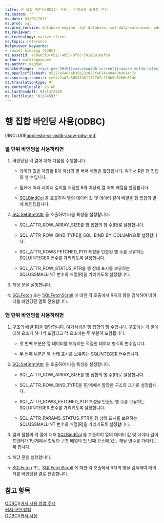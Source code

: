 ```yaml
---
title: 행 집합 바인딩(ODBC) 사용 | 마이크로 소프트 문서
ms.custom: ''
ms.date: 03/06/2017
ms.prod: sql
ms.prod_service: database-engine, sql-database, sql-data-warehouse, pdw
ms.reviewer: ''
ms.technology: native-client
ms.topic: reference
helpviewer_keywords:
- rowset binding [ODBC]
ms.assetid: a7be05f0-6b11-4b53-9fbc-501e591eef09
author: markingmyname
ms.author: maghan
monikerRange: '>=aps-pdw-2016||=azuresqldb-current||=azure-sqldw-latest||>=sql-server-2016||=sqlallproducts-allversions||>=sql-server-linux-2017||=azuresqldb-mi-current'
ms.openlocfilehash: 05277e548dab36b22c023fe674e404d8b9014c7c
ms.sourcegitcommit: ce94c2ad7a50945481172782c270b5b0206e61de
ms.translationtype: MT
ms.contentlocale: ko-KR
ms.lasthandoff: 04/14/2020
ms.locfileid: "81284593"
---
```

# <a name="use-rowset-binding-odbc"></a>행 집합 바인딩 사용(ODBC)
[!INCLUDE[appliesto-ss-asdb-asdw-pdw-md](../../../includes/appliesto-ss-asdb-asdw-pdw-md.md)]

    
### <a name="to-use-column-wise-binding"></a>열 단위 바인딩을 사용하려면  
  
1.  바인딩된 각 열에 대해 다음을 수행합니다.  
  
    -   데이터 값을 저장할 R개 이상의 열 버퍼 배열을 할당합니다. 여기서 R은 행 집합의 행 수입니다.  
  
    -   필요에 따라 데이터 길이를 저장할 R개 이상의 열 버퍼 배열을 할당합니다.  
  
    -   [SQLBindCol](../../../relational-databases/native-client-odbc-api/sqlbindcol.md) 을 호출하여 열의 데이터 값 및 데이터 길이 배열을 행 집합의 열에 바인딩합니다.  
  
2.  [SQLSetStmtAttr](../../../relational-databases/native-client-odbc-api/sqlsetstmtattr.md) 을 호출하여 다음 특성을 설정합니다.  
  
    -   SQL_ATTR_ROW_ARRAY_SIZE를 행 집합의 행 수(R)로 설정합니다.  
  
    -   SQL_ATTR_ROW_BIND_TYPE을 SQL_BIND_BY_COLUMN으로 설정합니다.  
  
    -   SQL_ATTR_ROWS FETCHED_PTR 특성을 인출된 행 수를 보유하는 SQLUINTEGER 변수를 가리키도록 설정합니다.  
  
    -   SQL_ATTR_ROW_STATUS_PTR을 행 상태 표시를 보유하는 SQLUSSMALLINT 변수의 배열[R]을 가리키도록 설정합니다.  
  
3.  해당 문을 실행합니다.  
  
4.  [SQLFetch](https://go.microsoft.com/fwlink/?LinkId=58401) 또는 [SQLFetchScroll](../../../relational-databases/native-client-odbc-api/sqlfetchscroll.md) 에 대한 각 호출에서 R개의 행을 검색하여 데이터를 바인딩된 열로 전송합니다.  

### <a name="to-use-row-wise-binding"></a>행 단위 바인딩을 사용하려면  
  
1.  구조의 배열[R]을 할당합니다. 여기서 R은 행 집합의 행 수입니다. 구조에는 각 열에 대해 요소가 하나씩 포함되고 각 요소에는 두 부분이 포함됩니다.  
  
    -   첫 번째 부분은 열 데이터를 보유하는 적절한 데이터 형식의 변수입니다.  
  
    -   두 번째 부분은 열 상태 표시를 보유하는 SQLINTEGER 변수입니다.  
  
2.  [SQLSetStmtAttr](../../../relational-databases/native-client-odbc-api/sqlsetstmtattr.md) 을 호출하여 다음 특성을 설정합니다.  
  
    -   SQL_ATTR_ROW_ARRAY_SIZE를 행 집합의 행 수(R)로 설정합니다.  
  
    -   SQL_ATTR_ROW_BIND_TYPE을 1단계에서 할당한 구조의 크기로 설정합니다.  
  
    -   SQL_ATTR_ROWS_FETCHED_PTR 특성을 인출된 행 수를 보유하는 SQLUINTEGER 변수를 가리키도록 설정합니다.  
  
    -   SQL_ATTR_PARAMS_STATUS_PTR을 행 상태 표시를 보유하는 SQLUSSMALLINT 변수의 배열[R]을 가리키도록 설정합니다.  
  
3.  결과 집합의 각 열에 대해 [SQLBindCol](../../../relational-databases/native-client-odbc-api/sqlbindcol.md) 을 호출하여 열의 데이터 값 및 데이터 길이 포인터가 1단계에서 할당한 구조 배열의 첫 번째 요소에 있는 해당 변수를 가리키도록 합니다.  
  
4.  해당 문을 실행합니다.  
  
5.  [SQLFetch](https://go.microsoft.com/fwlink/?LinkId=58401) 또는 [SQLFetchScroll](../../../relational-databases/native-client-odbc-api/sqlfetchscroll.md) 에 대한 각 호출에서 R개의 행을 검색하여 데이터를 바인딩된 열로 전송합니다.  
  
## <a name="see-also"></a>참고 항목  
 [ODBC&#41;&#40;커서 사용 방법 주제](../../../relational-databases/native-client-odbc-how-to/cursors/using-cursors-how-to-topics-odbc.md)   
 [커서 구현 방법](../../../relational-databases/native-client-odbc-cursors/implementation/how-cursors-are-implemented.md)   
 [ODBC&#41;&#40;커서 사용](../../../relational-databases/native-client-odbc-how-to/cursors/use-cursors-odbc.md)  
  
  
